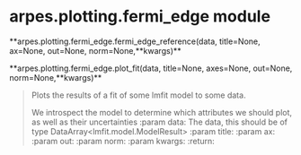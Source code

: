 # arpes.plotting.fermi\_edge module

**arpes.plotting.fermi\_edge.fermi\_edge\_reference(data, title=None,
ax=None, out=None, norm=None,**kwargs)\*\*

**arpes.plotting.fermi\_edge.plot\_fit(data, title=None, axes=None,
out=None, norm=None,**kwargs)\*\*

> Plots the results of a fit of some lmfit model to some data.
> 
> We introspect the model to determine which attributes we should plot,
> as well as their uncertainties :param data: The data, this should be
> of type DataArray\<lmfit.model.ModelResult\> :param title: :param ax:
> :param out: :param norm: :param kwargs: :return:
